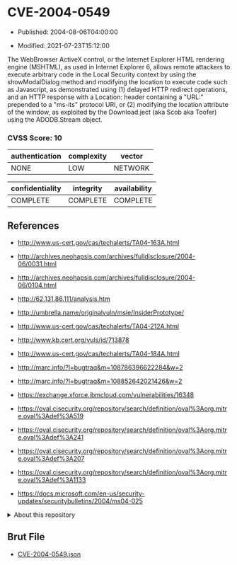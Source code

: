 # CVE-2004-0549

- Published: 2004-08-06T04:00:00

- Modified: 2021-07-23T15:12:00

The WebBrowser ActiveX control, or the Internet Explorer HTML rendering engine (MSHTML), as used in Internet Explorer 6, allows remote attackers to execute arbitrary code in the Local Security context by using the showModalDialog method and modifying the location to execute code such as Javascript, as demonstrated using (1) delayed HTTP redirect operations, and an HTTP response with a Location: header containing a "URL:" prepended to a "ms-its" protocol URI, or (2) modifying the location attribute of the window, as exploited by the Download.ject (aka Scob aka Toofer) using the ADODB.Stream object.

### CVSS Score: **10**

| authentication | complexity | vector |
| --- | --- | --- |
| NONE | LOW | NETWORK |

| confidentiality | integrity | availability |
| --- | --- | --- |
| COMPLETE | COMPLETE | COMPLETE |

## References

* http://www.us-cert.gov/cas/techalerts/TA04-163A.html

* http://archives.neohapsis.com/archives/fulldisclosure/2004-06/0031.html

* http://archives.neohapsis.com/archives/fulldisclosure/2004-06/0104.html

* http://62.131.86.111/analysis.htm

* http://umbrella.name/originalvuln/msie/InsiderPrototype/

* http://www.us-cert.gov/cas/techalerts/TA04-212A.html

* http://www.kb.cert.org/vuls/id/713878

* http://www.us-cert.gov/cas/techalerts/TA04-184A.html

* http://marc.info/?l=bugtraq&m=108786396622284&w=2

* http://marc.info/?l=bugtraq&m=108852642021426&w=2

* https://exchange.xforce.ibmcloud.com/vulnerabilities/16348

* https://oval.cisecurity.org/repository/search/definition/oval%3Aorg.mitre.oval%3Adef%3A519

* https://oval.cisecurity.org/repository/search/definition/oval%3Aorg.mitre.oval%3Adef%3A241

* https://oval.cisecurity.org/repository/search/definition/oval%3Aorg.mitre.oval%3Adef%3A207

* https://oval.cisecurity.org/repository/search/definition/oval%3Aorg.mitre.oval%3Adef%3A1133

* https://docs.microsoft.com/en-us/security-updates/securitybulletins/2004/ms04-025

<details>
<summary>About this repository</summary> 

  This repository is part of the project [Live Hack CVE](https://github.com/Live-Hack-CVE). Main website can be found [www.live-hack.org](https://www.live-hack.org) 
  
  Made by [Sn0wAlice](https://github.com/Sn0wAlice) for the people that care about security and need to have a feed of the latest CVEs. Hope you enjoy it, don't forget to star the repo and follow me on [Twitter](https://twitter.com/Sn0wAlice) and [Github](https://github.com/Sn0wAlice). And that is my [personnal website](https://www.alice-snow.me/)

  - [Home Page](https://github.com/Live-Hack-CVE)
  - [Framework](https://github.com/Live-Hack-CVE/cve-framework)
  - [CVE database](https://github.com/Live-Hack-CVE/full_database)
  - [Changelog](https://github.com/Live-Hack-CVE/Changelog)
</details>

## Brut File

* [CVE-2004-0549.json](https://raw.githubusercontent.com/Live-Hack-CVE/full_database/main/cves/2004/CVE-2004-0549.json)

